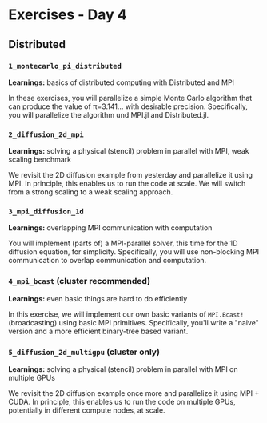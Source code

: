 # Exercises - Day 4

## Distributed

### `1_montecarlo_pi_distributed`

**Learnings:** basics of distributed computing with Distributed and MPI

In these exercises, you will parallelize a simple Monte Carlo algorithm that can produce the value of π=3.141... with desirable precision. Specifically, you will parallelize the algorithm und MPI.jl and Distributed.jl.

### `2_diffusion_2d_mpi`

**Learnings:** solving a physical (stencil) problem in parallel with MPI, weak scaling benchmark

We revisit the 2D diffusion example from yesterday and parallelize it using MPI. In principle, this enables us to run the code at scale. We will switch from a strong scaling to a weak scaling approach.

### `3_mpi_diffusion_1d`

**Learnings:** overlapping MPI communication with computation

You will implement (parts of) a MPI-parallel solver, this time for the 1D diffusion equation, for simplicity. Specifically, you will use non-blocking MPI communication to overlap communication and computation.

### `4_mpi_bcast` (cluster recommended)

**Learnings:** even basic things are hard to do efficiently

In this exercise, we will implement our own basic variants of `MPI.Bcast!` (broadcasting) using basic MPI primitives. Specifically, you'll write a "naive" version and a more efficient binary-tree based variant.

### `5_diffusion_2d_multigpu` (cluster only)

**Learnings:** solving a physical (stencil) problem in parallel with MPI on multiple GPUs

We revisit the 2D diffusion example once more and parallelize it using MPI + CUDA. In principle, this enables us to run the code on multiple GPUs, potentially in different compute nodes, at scale.
